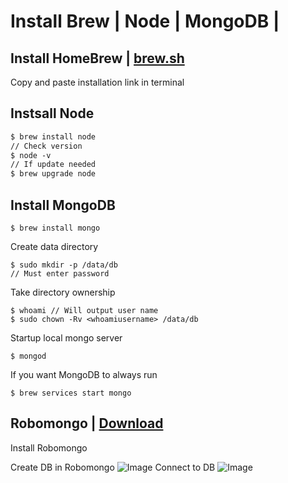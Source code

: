# Install Brew | Node | MongoDB |


## Install HomeBrew | [brew.sh](http://www.brew.sh)
Copy and paste  installation link in terminal


## Instsall Node

```markdown
$ brew install node
// Check version
$ node -v
// If update needed
$ brew upgrade node
```
## Install MongoDB

```git
$ brew install mongo
```
Create data directory

```git
$ sudo mkdir -p /data/db
// Must enter password
```
Take directory ownership

```git
$ whoami // Will output user name
$ sudo chown -Rv <whoamiusername> /data/db
```
Startup local mongo server

```git
$ mongod
```
If you want MongoDB to always run

```git
$ brew services start mongo
```


## Robomongo | [Download](http://robomongo.org/download)
Install Robomongo


Create DB in Robomongo
![Image](https://api.monosnap.com/rpc/file/download?id=n2uo0qM0kgApfFPDK4CXYwv2uNgXGQ)
Connect to DB
![Image](https://api.monosnap.com/rpc/file/download?id=ONj1aIbEFUfG8KFmINdMgiGf5lX6eh)
